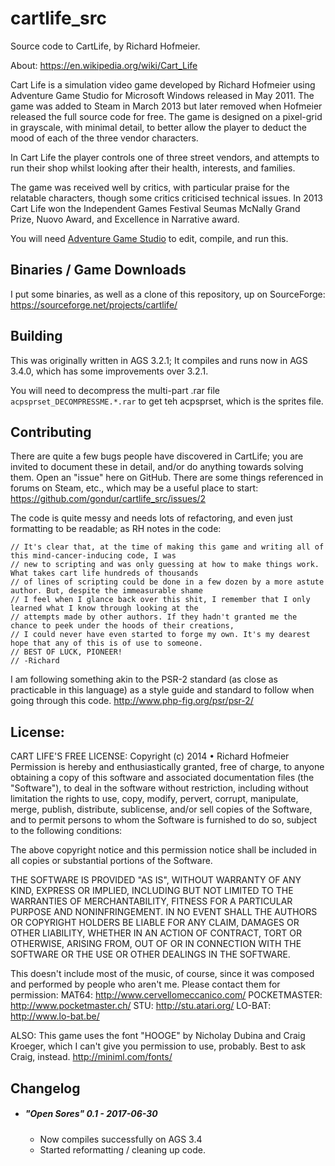 # cartlife_src
Source code to CartLife, by Richard Hofmeier.

About: https://en.wikipedia.org/wiki/Cart_Life

Cart Life is a simulation video game developed by Richard Hofmeier using Adventure Game Studio for Microsoft Windows released in May 2011. The game was added to Steam in March 2013 but later removed when Hofmeier released the full source code for free. The game is designed on a pixel-grid in grayscale, with minimal detail, to better allow the player to deduct the mood of each of the three vendor characters.

In Cart Life the player controls one of three street vendors, and attempts to run their shop whilst looking after their health, interests, and families.

The game was received well by critics, with particular praise for the relatable characters, though some critics criticised technical issues. In 2013 Cart Life won the Independent Games Festival Seumas McNally Grand Prize, Nuovo Award, and Excellence in Narrative award.

You will need [Adventure Game Studio](http://www.adventuregamestudio.co.uk/) to edit, compile, and run this.

## Binaries / Game Downloads

I put some binaries, as well as a clone of this repository, up on SourceForge:
https://sourceforge.net/projects/cartlife/

## Building

This was originally written in AGS 3.2.1; It compiles and runs now in AGS 3.4.0, which has some improvements over 3.2.1.  

You will need to decompress the multi-part .rar file `acpsprset_DECOMPRESSME.*.rar` to get teh acpsprset, which is the sprites file.

## Contributing

There are quite a few bugs people have discovered in CartLife; you are invited to document these in detail, and/or do anything towards solving them.  Open an "issue" here on GitHub.  There are some things referenced in forums on Steam, etc., which may be a useful place to start: https://github.com/gondur/cartlife_src/issues/2

The code is quite messy and needs lots of refactoring, and even just formatting to be readable; as RH notes in the code:
```
// It's clear that, at the time of making this game and writing all of this mind-cancer-inducing code, I was
// new to scripting and was only guessing at how to make things work. What takes cart life hundreds of thousands
// of lines of scripting could be done in a few dozen by a more astute author. But, despite the immeasurable shame
// I feel when I glance back over this shit, I remember that I only learned what I know through looking at the
// attempts made by other authors. If they hadn't granted me the chance to peek under the hoods of their creations,
// I could never have even started to forge my own. It's my dearest hope that any of this is of use to someone.
// BEST OF LUCK, PIONEER!
// -Richard
```

I am following something akin to the PSR-2 standard (as close as practicable in this language) as a style guide and standard to follow when going through this code. http://www.php-fig.org/psr/psr-2/  

## License:

CART LIFE'S FREE LICENSE: Copyright (c) 2014 • Richard Hofmeier Permission is hereby and enthusiastically granted, free of charge, to anyone obtaining a copy of this software and associated documentation files (the "Software"), to deal in the software without restriction, including without limitation the rights to use, copy, modify, pervert, corrupt, manipulate, merge, publish, distribute, sublicense, and/or sell copies of the Software, and to permit persons to whom the Software is furnished to do so, subject to the following conditions:

The above copyright notice and this permission notice shall be included in all copies or substantial portions of the Software.

THE SOFTWARE IS PROVIDED "AS IS", WITHOUT WARRANTY OF ANY KIND, EXPRESS OR IMPLIED, INCLUDING BUT NOT LIMITED TO THE WARRANTIES OF MERCHANTABILITY, FITNESS FOR A PARTICULAR PURPOSE AND NONINFRINGEMENT. IN NO EVENT SHALL THE AUTHORS OR COPYRIGHT HOLDERS BE LIABLE FOR ANY CLAIM, DAMAGES OR OTHER LIABILITY, WHETHER IN AN ACTION OF CONTRACT, TORT OR OTHERWISE, ARISING FROM, OUT OF OR IN CONNECTION WITH THE SOFTWARE OR THE USE OR OTHER DEALINGS IN THE SOFTWARE.

This doesn't include most of the music, of course, since it was composed and performed by people who aren't me. Please contact them for permission: MAT64: http://www.cervellomeccanico.com/ POCKETMASTER: http://www.pocketmaster.ch/ STU: http://stu.atari.org/ LO-BAT: http://www.lo-bat.be/

ALSO: This game uses the font "HOOGE" by Nicholay Dubina and Craig Kroeger, which I can't give you permission to use, probably. Best to ask Craig, instead. http://miniml.com/fonts/


## Changelog

- #####  "Open Sores" 0.1 - 2017-06-30
    - Now compiles successfully on AGS 3.4
    - Started reformatting / cleaning up code.
